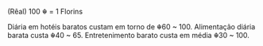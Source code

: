 (Rêal) 100 ☬ = 1 Florins

Diária em hotéis baratos custam em torno de ☬60 ~ 100.
Alimentação diária barata custa ☬40 ~ 65.
Entretenimento barato custa em média ☬30 ~ 100.

